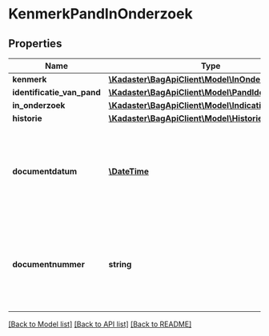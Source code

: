 # KenmerkPandInOnderzoek

## Properties
Name | Type | Description | Notes
------------ | ------------- | ------------- | -------------
**kenmerk** | [**\Kadaster\BagApiClient\Model\InOnderzoekPand**](InOnderzoekPand.md) |  | 
**identificatie_van_pand** | [**\Kadaster\BagApiClient\Model\PandIdentificatie**](PandIdentificatie.md) |  | 
**in_onderzoek** | [**\Kadaster\BagApiClient\Model\Indicatie**](Indicatie.md) |  | 
**historie** | [**\Kadaster\BagApiClient\Model\HistorieInOnderzoek**](HistorieInOnderzoek.md) |  | 
**documentdatum** | [**\DateTime**](\DateTime.md) | De datum van het document waarin de grondslag van het onderzoek wordt vastgelegd.  Dit wordt vastgelegd in het attribuut documentdatum. | 
**documentnummer** | **string** | Het nummer van het document waarin de grondslag van het onderzoek wordt vastgelegd.  Dit wordt vastgelegd in het attribuut documentnummer. | 

[[Back to Model list]](../../README.md#documentation-for-models) [[Back to API list]](../../README.md#documentation-for-api-endpoints) [[Back to README]](../../README.md)

